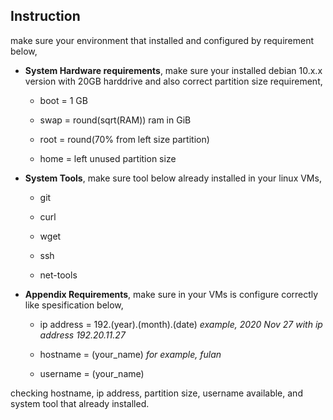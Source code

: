 ## Instruction

make sure your environment that installed and configured by requirement below,

- **System Hardware requirements**, make sure your installed debian 10.x.x version with 20GB harddrive and also correct partition size requirement,
  
  - boot = 1 GB
    
  - swap = round(sqrt(RAM)) ram in GiB
    
  - root = round(70% from left size partition)
    
  - home = left unused partition size
    
- **System Tools**, make sure tool below already installed in your linux VMs,
  
  - git
    
  - curl
    
  - wget
    
  - ssh
    
  - net-tools
    
- **Appendix Requirements**, make sure in your VMs is configure correctly like spesification below,
  
  - ip address = 192.(year).(month).(date) *example, 2020 Nov 27 with ip address 192.20.11.27*
    
  - hostname = (your_name) *for example, fulan*
    
  - username = (your_name)
    

checking hostname, ip address, partition size, username available, and system tool that already installed.
